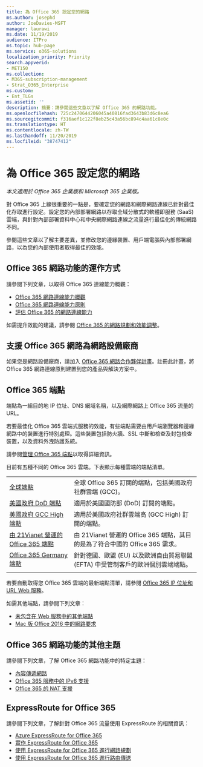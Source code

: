 ```yaml
---
title: 為 Office 365 設定您的網路
ms.author: josephd
author: JoeDavies-MSFT
manager: laurawi
ms.date: 11/19/2019
audience: ITPro
ms.topic: hub-page
ms.service: o365-solutions
localization_priority: Priority
search.appverid:
- MET150
ms.collection:
- M365-subscription-management
- Strat_O365_Enterprise
ms.custom:
- Ent_TLGs
ms.assetid: ''
description: 摘要：請參閱這些文章以了解 Office 365 的網路功能。
ms.openlocfilehash: 725c2470644206045a40816fad3643b83d6c8ea6
ms.sourcegitcommit: f316aef1c122f8eb25c43a56bc894c4aa61c8e0c
ms.translationtype: HT
ms.contentlocale: zh-TW
ms.lasthandoff: 11/20/2019
ms.locfileid: "38747412"
---
```

# <a name="set-up-your-network-for-office-365"></a>為 Office 365 設定您的網路

*本文適用於 Office 365 企業版和 Microsoft 365 企業版。*

對 Office 365 上線很重要的一點是，要確定您的網路和網際網路連線已針對最佳化存取進行設定。設定您的內部部署網路以存取全域分散式的軟體即服務 (SaaS) 雲端，與針對內部部署資料中心和中央網際網路連線之流量進行最佳化的傳統網路不同。 

參閱這些文章以了解主要差異，並修改您的邊緣裝置、用戶端電腦與內部部署網路，以為您的內部使用者取得最佳的效能。

## <a name="how-office-365-networking-works"></a>Office 365 網路功能的運作方式

請參閱下列文章，以取得 Office 365 連線能力概觀：

- [Office 365 網路連線能力概觀](office-365-networking-overview.md)
- [Office 365 網路連線能力原則](office-365-network-connectivity-principles.md)
- [評估 Office 365 的網路連線能力](assessing-network-connectivity.md)

如需提升效能的建議，請參閱 [Office 365 的網路規劃和效能調整](network-planning-and-performance.md)。

## <a name="support-office-365-networking-as-a-network-equipment-vendor"></a>支援 Office 365 網路為網路設備廠商

如果您是網路設備廠商，請加入 [Office 365 網路合作夥伴計畫](office-365-networking-partner-program.md)。註冊此計畫，將 Office 365 網路連線原則建置到您的產品與解決方案中。 

## <a name="office-365-endpoints"></a>Office 365 端點

端點為一組目的地 IP 位址、DNS 網域名稱，以及網際網路上 Office 365 流量的 URL。 

若要最佳化 Office 365 雲端式服務的效能，有些端點需要由用戶端瀏覽器和邊緣網路中的裝置進行特別處理。這些裝置包括防火牆、SSL 中斷和檢查及封包檢查裝置，以及資料外洩防護系統。

請參閱[管理 Office 365 端點](managing-office-365-endpoints.md)以取得詳細資訊。

目前有五種不同的 Office 365 雲端。下表顯示每種雲端的端點清單。

|||
|:-------|:-----|
| [全球端點](urls-and-ip-address-ranges.md) | 全球 Office 365 訂閱的端點，包括美國政府社群雲端 (GCC)。 |
| [美國政府 DoD 端點](office-365-u-s-government-dod-endpoints.md) | 適用於美國國防部 (DoD) 訂閱的端點。 |
| [美國政府 GCC High 端點](office-365-u-s-government-gcc-high-endpoints.md) | 適用於美國政府社群雲端高 (GCC High) 訂閱的端點。 |
| [由 21Vianet 營運的 Office 365 端點](urls-and-ip-address-ranges-21vianet.md) | 由 21Vianet 營運的 Office 365 端點，其目的是為了符合中國的 Office 365 需求。 |
| [Office 365 Germany 端點](office-365-germany-endpoints.md) | 針對德國、歐盟 (EU) 以及歐洲自由貿易聯盟 (EFTA) 中受管制客戶的歐洲個別雲端端點。 |
|||

若要自動取得您 Office 365 雲端的最新端點清單，請參閱 [Office 365 IP 位址和 URL Web 服務](office-365-ip-web-service.md)。

如需其他端點，請參閱下列文章：

- [未包含在 Web 服務中的其他端點](additional-office365-ip-addresses-and-urls.md)
- [Mac 版 Office 2016 中的網路要求](network-requests-in-office-2016-for-mac.md)


## <a name="additional-topics-for-office-365-networking"></a>Office 365 網路功能的其他主題

請參閱下列文章，了解 Office 365 網路功能中的特定主題：

- [內容傳遞網路](content-delivery-networks.md)
- [Office 365 服務中的 IPv6 支援](ipv6-support.md)
- [Office 365 的 NAT 支援](nat-support-with-office-365.md)

## <a name="expressroute-for-office-365"></a>ExpressRoute for Office 365

請參閱下列文章，了解針對 Office 365 流量使用 ExpressRoute 的相關資訊：

- [Azure ExpressRoute for Office 365](azure-expressroute.md)
- [實作 ExpressRoute for Office 365](implementing-expressroute.md)
- [使用 ExpressRoute for Office 365 進行網路規劃](network-planning-with-expressroute.md)
- [使用 ExpressRoute for Office 365 進行路由傳送](routing-with-expressroute.md)
